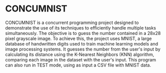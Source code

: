 # CONCUMNIST

CONCUMNIST is a concurrent programming project designed to demonstrate the use of its techniques to efficiently handle multiple tasks simultaneously.
The objective is to guess the number contained in a 28x28 pixel grayscale image.
To achieve this, the project uses MNIST, a large database of handwritten digits used to train machine learning models and image processing systems. 
It guesses the number from the user's input by calculating its distance using the K-Nearest Neighbors (KNN) algorithm, comparing each image in the dataset with the user's input.
This program can also run in TEST mode, using as input a CSV file with MNIST data.
